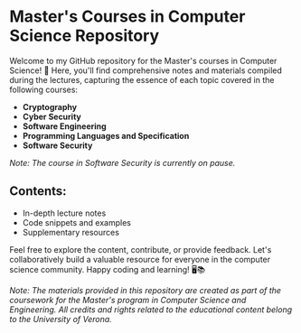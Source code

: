 # Master's Courses in Computer Science Repository

Welcome to my GitHub repository for the Master's courses in Computer Science! 🚀 Here, you'll find comprehensive notes and materials compiled during the lectures, capturing the essence of each topic covered in the following courses:

- **Cryptography**
- **Cyber Security**
- **Software Engineering**
- **Programming Languages and Specification**
- **Software Security**

*Note: The course in Software Security is currently on pause.*

## Contents:
- In-depth lecture notes
- Code snippets and examples
- Supplementary resources

Feel free to explore the content, contribute, or provide feedback. Let's collaboratively build a valuable resource for everyone in the computer science community. Happy coding and learning! 🖥️📚

*Note: The materials provided in this repository are created as part of the coursework for the Master's program in Computer Science and Engineering. All credits and rights related to the educational content belong to the University of Verona.*
